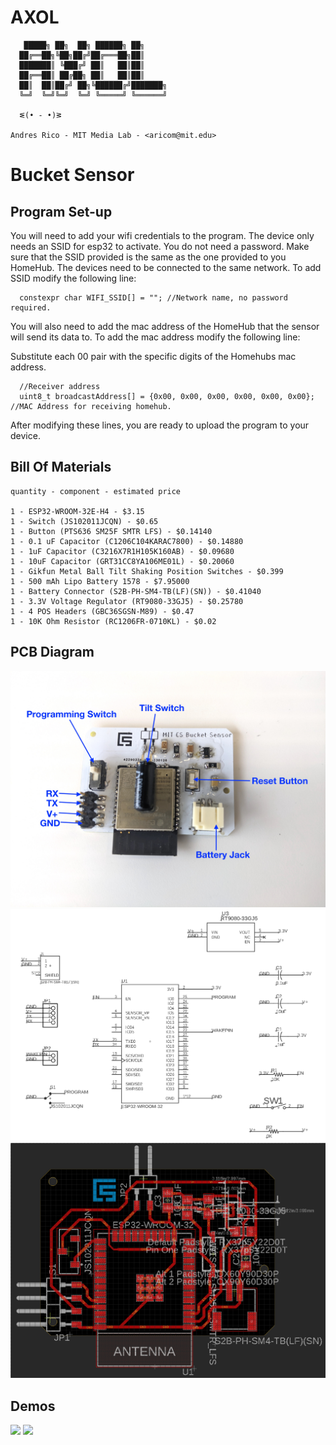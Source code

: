 # AXOL

```
   █████╗ ██╗  ██╗ ██████╗ ██╗     
  ██╔══██╗╚██╗██╔╝██╔═══██╗██║     
  ███████║ ╚███╔╝ ██║   ██║██║     
  ██╔══██║ ██╔██╗ ██║   ██║██║     
  ██║  ██║██╔╝ ██╗╚██████╔╝███████╗
  ╚═╝  ╚═╝╚═╝  ╚═╝ ╚═════╝ ╚══════╝

  ᓬ(• - •)ᕒ

Andres Rico - MIT Media Lab - <aricom@mit.edu>

```

<h1>Bucket Sensor </h1>

<h2>Program Set-up</h2>

You will need to add your wifi credentials to the program. The device only needs an SSID for esp32 to activate. You do not need a password. Make sure that the SSID provided is the same as the one provided to you HomeHub. The devices need to be connected to the same network. To add SSID modify the following line:

```
  constexpr char WIFI_SSID[] = ""; //Network name, no password required.

```

You will also need to add the mac address of the HomeHub that the sensor will send its data to. To add the mac address modify the following line: 

Substitute each 00 pair with the specific digits of the Homehubs mac address.

```
  //Receiver address
  uint8_t broadcastAddress[] = {0x00, 0x00, 0x00, 0x00, 0x00, 0x00}; //MAC Address for receiving homehub.

```

After modifying these lines, you are ready to upload the program to your device.

<h2>Bill Of Materials</h2>

```
quantity - component - estimated price

1 - ESP32-WROOM-32E-H4 - $3.15
1 - Switch (JS102011JCQN) - $0.65
1 - Button (PTS636 SM25F SMTR LFS) - $0.14140
1 - 0.1 uF Capacitor (C1206C104KARAC7800) - $0.14880	
1 - 1uF Capacitor (C3216X7R1H105K160AB) - $0.09680	
1 - 10uF Capacitor (GRT31CC8YA106ME01L) - $0.20060	
1 - Gikfun Metal Ball Tilt Shaking Position Switches - $0.399
1 - 500 mAh Lipo Battery 1578 - $7.95000	
1 - Battery Connector (S2B-PH-SM4-TB(LF)(SN)) - $0.41040	
1 - 3.3V Voltage Regulator (RT9080-33GJ5) - $0.25780	
1 - 4 POS Headers (GBC36SGSN-M89) - $0.47
1 - 10K Ohm Resistor (RC1206FR-0710KL) - $0.02	

```


<h2>PCB Diagram</h2>

<img src="../../images/bucket_diagram.jpeg">
<img src="../../images/bucket_schematic.png">
<img src="../../images/bucket_board.png">

<h2>Demos</h2>

<img src="../../images/Bucket_zoom.gif">
<img src="../../images/bucket2.gif">
